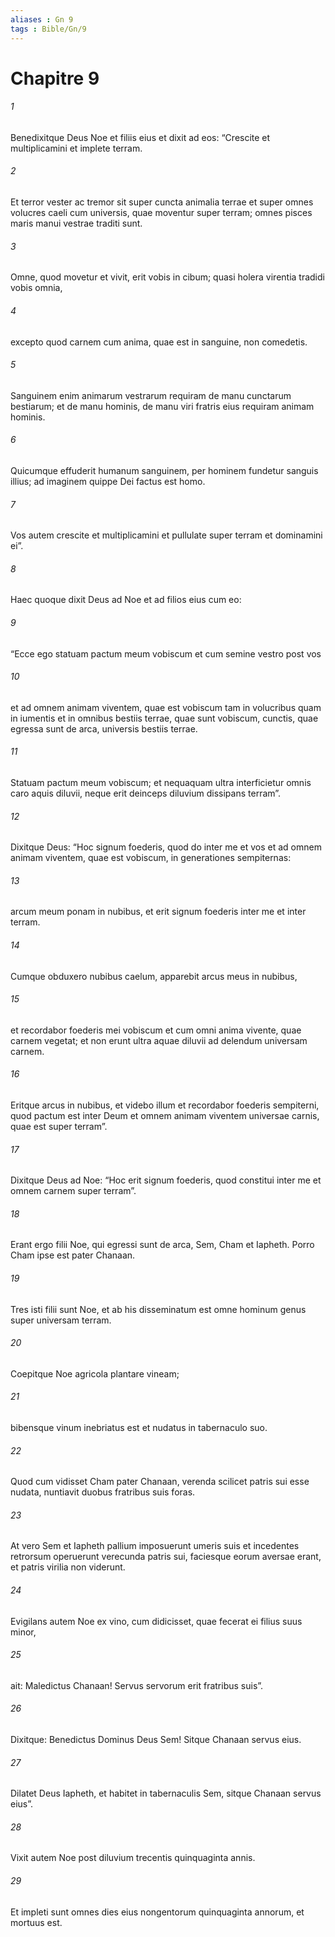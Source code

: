 ```yaml
---
aliases : Gn 9
tags : Bible/Gn/9
---
```


# Chapitre 9

###### 1
Benedixitque Deus Noe et filiis eius et dixit ad eos: “Crescite et multiplicamini et implete terram.
###### 2
Et terror vester ac tremor sit super cuncta animalia terrae et super omnes volucres caeli cum universis, quae moventur super terram; omnes pisces maris manui vestrae traditi sunt. 
###### 3
Omne, quod movetur et vivit, erit vobis in cibum; quasi holera virentia tradidi vobis omnia, 
###### 4
excepto quod carnem cum anima, quae est in sanguine, non comedetis. 
###### 5
Sanguinem enim animarum vestrarum requiram de manu cunctarum bestiarum; et de manu hominis, de manu viri fratris eius requiram animam hominis.
###### 6
Quicumque effuderit humanum sanguinem, per hominem fundetur sanguis illius; ad imaginem quippe Dei factus est homo.
###### 7
Vos autem crescite et multiplicamini et pullulate super terram et dominamini ei”.
###### 8
Haec quoque dixit Deus ad Noe et ad filios eius cum eo: 
###### 9
“Ecce ego statuam pactum meum vobiscum et cum semine vestro post vos 
###### 10
et ad omnem animam viventem, quae est vobiscum tam in volucribus quam in iumentis et in omnibus bestiis terrae, quae sunt vobiscum, cunctis, quae egressa sunt de arca, universis bestiis terrae. 
###### 11
Statuam pactum meum vobiscum; et nequaquam ultra interficietur omnis caro aquis diluvii, neque erit deinceps diluvium dissipans terram”.
###### 12
Dixitque Deus: “Hoc signum foederis, quod do inter me et vos et ad omnem animam viventem, quae est vobiscum, in generationes sempiternas: 
###### 13
arcum meum ponam in nubibus, et erit signum foederis inter me et inter terram. 
###### 14
Cumque obduxero nubibus caelum, apparebit arcus meus in nubibus, 
###### 15
et recordabor foederis mei vobiscum et cum omni anima vivente, quae carnem vegetat; et non erunt ultra aquae diluvii ad delendum universam carnem. 
###### 16
Eritque arcus in nubibus, et videbo illum et recordabor foederis sempiterni, quod pactum est inter Deum et omnem animam viventem universae carnis, quae est super terram”.
###### 17
Dixitque Deus ad Noe: “Hoc erit signum foederis, quod constitui inter me et omnem carnem super terram”.
###### 18
Erant ergo filii Noe, qui egressi sunt de arca, Sem, Cham et Iapheth. Porro Cham ipse est pater Chanaan. 
###### 19
Tres isti filii sunt Noe, et ab his disseminatum est omne hominum genus super universam terram.
###### 20
Coepitque Noe agricola plantare vineam; 
###### 21
bibensque vinum inebriatus est et nudatus in tabernaculo suo. 
###### 22
Quod cum vidisset Cham pater Chanaan, verenda scilicet patris sui esse nudata, nuntiavit duobus fratribus suis foras. 
###### 23
At vero Sem et Iapheth pallium imposuerunt umeris suis et incedentes retrorsum operuerunt verecunda patris sui, faciesque eorum aversae erant, et patris virilia non viderunt. 
###### 24
Evigilans autem Noe ex vino, cum didicisset, quae fecerat ei filius suus minor, 
###### 25
ait: Maledictus Chanaan! Servus servorum erit fratribus suis”.
###### 26
Dixitque: Benedictus Dominus Deus Sem! Sitque Chanaan servus eius.
###### 27
Dilatet Deus Iapheth, et habitet in tabernaculis Sem, sitque Chanaan servus eius”.
###### 28
Vixit autem Noe post diluvium trecentis quinquaginta annis. 
###### 29
Et impleti sunt omnes dies eius nongentorum quinquaginta annorum, et mortuus est.
